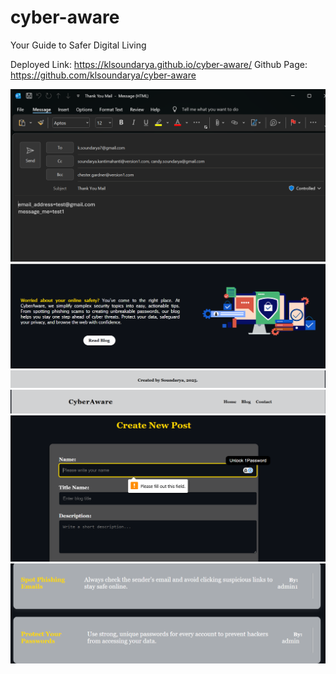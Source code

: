 # cyber-aware
Your Guide to Safer Digital Living

Deployed Link: https://klsoundarya.github.io/cyber-aware/
Github Page: https://github.com/klsoundarya/cyber-aware

![Email requirement](assests/images/email-sent.png)
![About Page](assests/images/about-page.png)
![footer](assests/images/footer.png)
![header](assests/images/header.png)
![Blog requirement](assests/images/requirement-check.png)
![Success post](assests/images/successful_post.png)